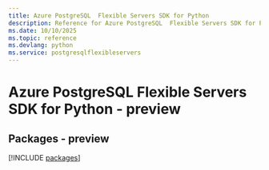 ```yaml
---
title: Azure PostgreSQL  Flexible Servers SDK for Python
description: Reference for Azure PostgreSQL  Flexible Servers SDK for Python
ms.date: 10/10/2025
ms.topic: reference
ms.devlang: python
ms.service: postgresqlflexibleservers
---
```

# Azure PostgreSQL  Flexible Servers SDK for Python - preview
## Packages - preview
[!INCLUDE [packages](postgresql--flexible-servers-index.md)]